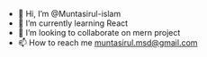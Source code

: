 - 👋 Hi, I’m @Muntasirul-islam
- 🌱 I’m currently learning React
- 💞️ I’m looking to collaborate on mern project
- 📫 How to reach me muntasirul.msd@gmail.com
<!---
Muntasirul-islam/Muntasirul-islam is a ✨ special ✨ repository because its `README.md` (this file) appears on your GitHub profile.
You can click the Preview link to take a look at your changes.
--->
